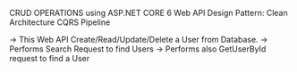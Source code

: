 CRUD OPERATIONS using ASP.NET CORE 6 Web API
Design Pattern: Clean Architecture CQRS Pipeline

-> This Web API Create/Read/Update/Delete a User from Database.
-> Performs Search Request to find Users
-> Performs also GetUserById request to find a User
